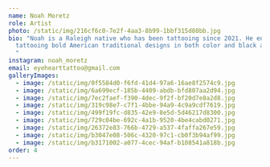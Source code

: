 ```yaml
---
name: Noah Moretz
role: Artist
photo: /static/img/216cf6c0-7e2f-4aa3-8b99-1bbf315d80bb.jpg
bio: "Noah is a Raleigh native who has been tattooing since 2021. He enjoys
  tattooing bold American traditional designs in both color and black and gray.
  "
instagram: noah_moretz
email: eyehearttattoo@gmail.com
galleryImages:
  - image: /static/img/0f5584d0-f6fd-41d4-97a6-16ae8f2574c9.jpg
  - image: /static/img/6a699ecf-185b-4409-abdb-bfd807aa2d94.jpg
  - image: /static/img/7ec2faef-f390-4dec-9f2f-bf20d7e8a2d8.jpg
  - image: /static/img/319c98e7-c7f1-4bbe-94a9-4c9a9cdf7619.jpg
  - image: /static/img/499f19fc-d835-42e9-8e5d-5d46217d8300.jpg
  - image: /static/img/729c04be-692c-4a1b-9520-4be4cabd0271.jpg
  - image: /static/img/26372e83-766b-4729-a537-4faffa267e59.jpg
  - image: /static/img/b3047e08-506c-4320-97c1-cb0f3b94af99.jpg
  - image: /static/img/b3171002-a077-4cec-94af-b108541a818b.jpg
order: 4
---
```

